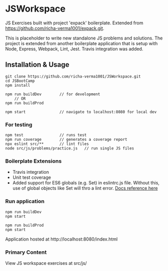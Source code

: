 # JSWorkspace

JS Exercises built with project 'expack' boilerplate.
Extended from https://github.com/richa-verma1001/expack.git.

This is placeholder to write new standalone JS problems and solutions. The project
is extended from another boilerplate application that is setup with Node, Express,
Webpack, Lint, Jest. Travis integration was added.


## Installation & Usage

    git clone https://github.com/richa-verma1001/JSWorkspace.git
    cd JSBootCamp
    npm install

    npm run buildDev        // for development
        // OR
    npm run buildProd

    npm start               // navigate to localhost:8080 for local dev

### For testing

    npm test                // runs test
    npm run coverage        // generates a coverage report
    npx eslint src/**       // lint files
    node src/js/problems/practice.js   // run single JS files

### Boilerplate Extensions
- Travis integration
- Unit test coverage
- Added support for ES6 globals (e.g. Set) in eslintrc.js file. Without this, use of global objects like Set will thro a lint error. [Docs reference here](https://eslint.org/docs/user-guide/configuring#specifying-parser-options)


### Run application

    npm run buildDev
    npm start

    npm run buildProd
    npm start

  Application hosted at http://localhost:8080/index.html

### Primary Content

View JS workspace exercises at src/js/
